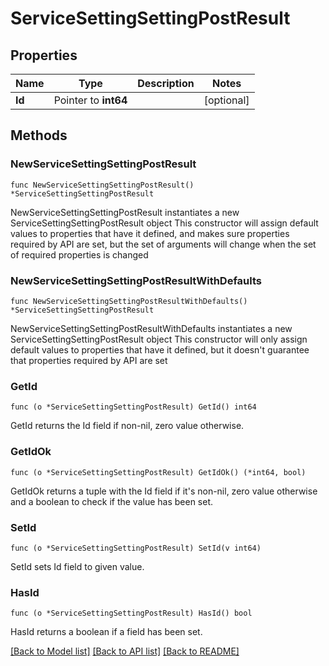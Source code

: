 # ServiceSettingSettingPostResult

## Properties

Name | Type | Description | Notes
------------ | ------------- | ------------- | -------------
**Id** | Pointer to **int64** |  | [optional] 

## Methods

### NewServiceSettingSettingPostResult

`func NewServiceSettingSettingPostResult() *ServiceSettingSettingPostResult`

NewServiceSettingSettingPostResult instantiates a new ServiceSettingSettingPostResult object
This constructor will assign default values to properties that have it defined,
and makes sure properties required by API are set, but the set of arguments
will change when the set of required properties is changed

### NewServiceSettingSettingPostResultWithDefaults

`func NewServiceSettingSettingPostResultWithDefaults() *ServiceSettingSettingPostResult`

NewServiceSettingSettingPostResultWithDefaults instantiates a new ServiceSettingSettingPostResult object
This constructor will only assign default values to properties that have it defined,
but it doesn't guarantee that properties required by API are set

### GetId

`func (o *ServiceSettingSettingPostResult) GetId() int64`

GetId returns the Id field if non-nil, zero value otherwise.

### GetIdOk

`func (o *ServiceSettingSettingPostResult) GetIdOk() (*int64, bool)`

GetIdOk returns a tuple with the Id field if it's non-nil, zero value otherwise
and a boolean to check if the value has been set.

### SetId

`func (o *ServiceSettingSettingPostResult) SetId(v int64)`

SetId sets Id field to given value.

### HasId

`func (o *ServiceSettingSettingPostResult) HasId() bool`

HasId returns a boolean if a field has been set.


[[Back to Model list]](../README.md#documentation-for-models) [[Back to API list]](../README.md#documentation-for-api-endpoints) [[Back to README]](../README.md)


